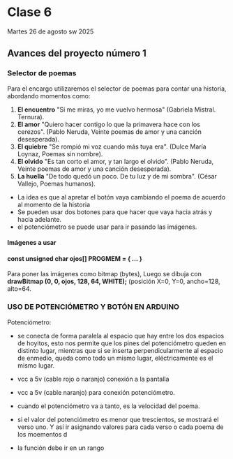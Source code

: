 
# Clase 6

Martes 26 de agosto sw 2025

## Avances del proyecto número 1

### Selector de poemas

Para el encargo utilizaremos el selector de poemas para contar una historia, abordando momentos como:

1. **El encuentro**
   "Si me miras, yo me vuelvo hermosa" (Gabriela Mistral. Ternura).
2. **El amor**
   "Quiero hacer contigo
lo que la primavera hace con los cerezos". (Pablo Neruda, Veinte poemas de amor y una canción desesperada).
3. **El quiebre**
   "Se rompió mi voz
cuando más tuya era". (Dulce María Loynaz, Poemas sin nombre).
4. **El olvido**
   "Es tan corto el amor,
y tan largo el olvido". (Pablo Neruda, Veinte poemas de amor y una canción desesperada).
5. **La huella**
   "De todo quedó un poco.
De tu luz y de mi sombra". (César Vallejo, Poemas humanos).

- La idea es que al apretar el botón vaya cambiando el poema de acuerdo al momento de la historia
- Se pueden usar dos botones para que hacer que vaya hacia atrás y hacia adelante.
- el potenciómetro se puede usar para ir pasando las imágenes.

#### Imágenes a usar

#### const unsigned char ojos[] PROGMEM = { ... }

Para poner las imágenes como bitmap (bytes),
Luego se dibuja con **drawBitmap (0, 0, ojos, 128, 64, WHITE);** (posición X=0, Y=0, ancho=128, alto=64.

### USO DE POTENCIÓMETRO Y BOTÓN EN ARDUINO

Potenciómetro:

- se conecta de forma paralela al espacio que hay entre los dos espacios de hoyitos, esto nos permite que los pines del potenciómetro queden en distinto lugar, mientras que si se inserta perpendicularmente al espacio de enmedio, queda como todo un mismo lugar, eléctricamente es el mismo lugar.
- vcc a 5v (cable rojo o naranjo) conexión a la pantalla
- vcc a 5v (cable naranjo) para conexión potenciómetro.
- cuando el potenciómetro va a tanto, es la velocidad del poema.
- si el valor del potenciómetro es menor que trescientos, se mostrará el verso uno. Y así ir asignando valores para cada verso o cada poema de los moementos d

- la función debe ir en un rango
